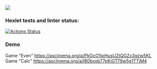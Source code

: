 <a href="https://codeclimate.com/github/aar87/java-project-61/maintainability"><img src="https://api.codeclimate.com/v1/badges/d2a4fa590ebb77cd802b/maintainability" /></a>

### Hexlet tests and linter status:
[![Actions Status](https://github.com/aar87/java-project-61/actions/workflows/hexlet-check.yml/badge.svg)](https://github.com/aar87/java-project-61/actions)

### Demo
Game "Even" https://asciinema.org/a/PkOcO1jpHusUZtQGZx3qzw5KL \
Game "Calc" https://asciinema.org/a/l80bxxb77pKiGT79w5g1TTiM4
